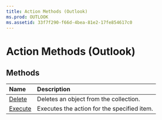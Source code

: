 ```yaml
---
title: Action Methods (Outlook)
ms.prod: OUTLOOK
ms.assetid: 33f7f290-f66d-4bea-81e2-17fe854617c0
---
```



# Action Methods (Outlook)

## Methods



|**Name**|**Description**|
|:-----|:-----|
|[Delete](action-delete-method-outlook.md)|Deletes an object from the collection.|
|[Execute](action-execute-method-outlook.md)|Executes the action for the specified item.|


